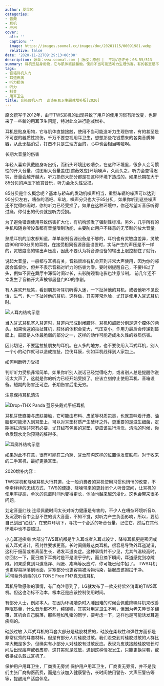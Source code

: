 ```yaml
---
author: 夏昆冈
categories:
- 音频
- 耳机
- 应用
cover:
  alt: ''
  caption: ''
  image: https://images.soomal.cc/images/doc/20201115/00091981.webp
  relative: false
date: '2020-11-22T09:29:13+08:00'
description: 源自：www.soomal.com | 版权：原创 |  平均/总评分：08.55/513
summary: 耳机是贴身用物，它与肌体直接接触，使用不当可能造听力生理伤害，有的甚至是不可逆的器质性损伤，千万不要忽视用耳卫生…原文撰写于2012年，由于TWS耳机的出现导致了用户的使用习惯有所改变，也带来了一些新的用耳卫生问题，特对此文进行删减增补。
tags:
- 音箱耳机入门
- 耳道疾病
- 听力损伤
- 听力
- 科普
- 用耳卫生
title: 音箱耳机入门  谈谈用耳卫生删减增补版[2020]
---
```


原文撰写于2012年，由于TWS耳机的出现导致了用户的使用习惯有所改变，也带来了一些新的用耳卫生问题，特对此文进行删减增补。



耳机是贴身用物，它与肌体直接接触，使用不当可能造听力生理伤害，有的甚至是不可逆的器质性损伤，千万不要忽视用耳卫生，想想那些花钱攒来的各类音质神器，从此无福消受，打击不只是生理方面的，心中也会相当唏嘘啊。



长期大音量的伤害



年轻人喜欢佩戴随身听出街，而街头环境比较嘈杂，在这种环境里，很多人会习惯性的开大音量，试图用大音量盖住[遮蔽效应]环境噪声，久而久之，听力会变得迟钝，音量会越开越大，听力损伤大部分都是在这种环境下造成的。如果长期在大于85分贝的声压下欣赏音乐，听力会永久性受损。



85分贝是什么概念呢？基本与轿车的发动机噪声相当，重型车辆的噪声可以达到90分贝左右，嘈杂的酒吧、车站，噪声分贝也大于85分贝，如果你听到这些噪声还不觉得吵闹时，你的听力已经受损了。如果在这种环境中，你还希望听音乐听得过瘾，你付出的代价就是听力受损。



为了避免错误使用导致伤害扩大化，有机构颁发了强制性标准。另外，几乎所有的手机和随身听设备都有音量限制功能，主要防止用户不经意的无节制的放大音量。



熟悉耳机的朋友都知道，单单限制音源设备是不够的，耳机也有灵敏度差异，灵敏度90和100分贝的耳机，在接受相同音源音量设置时，实际产生的声压是不一样的，灵敏度高的输出声压高，因此不要认为将音源设备的输出上限控制住了就行。



说起大音量，一般都与耳机有关，音箱很难有机会开到非常大声使用，因为你的邻居会监督你，但并不表示音箱对听力的伤害为零。要时刻提醒自己，不要Hi过了头，例如不要在舞厅中滞留时间过长，去影院观看电影也注意节制。 前几年还不幸发生了音箱开大声被邻居登门KO的惨剧。



有人喜欢开玩笑，看到朋友听耳机听得入迷，一下扯掉他的耳机，或者他听不见说话，生气，也一下扯掉他的耳机，这样做，其实非常危险，尤其是使用入耳式耳机时。



![人耳内结构示意](https://images.soomal.cc/images/doc/20090418/00001127.webp)



当入耳式耳机塞入耳道时，耳道内形成封闭腔体，耳机和鼓膜分别是这个腔体的两头。如果快速的拉扯耳机，腔体的体积会变大，气压变小，作用力最后会传递到鼓膜上，鼓膜是人体最脆弱的部分之一，这样的动作可能造成永久性的器质伤害。



因此切记，不要猛拉扯朋友的耳机。在人多的地方，也不要使用入耳式耳机，别人一个小的动作就可以造成拉扯，拉伤耳膜，例如耳机线绊到人家包上。



如何判断听力受损



判断听力受损非常简单，如果你听别人说话已经觉得吃力，或者别人总是提醒你说话太大声了，这就是你的听力已经开始受损了。应该立刻停止使用耳机、音箱设备。短期的伤害还可逆，长期伤害后患无穷。



注意保持耳机清洁



![Drop+THX Panda 蓝牙头戴式平板耳机](https://images.soomal.cc/images/doc/20201012/00091468.webp)



耳机耳垫直接与皮肤接触，它可能由布料、皮革等材质包裹，也就意味着汗液、油脂都可能渗入到耳垫上，可以对耳垫材质产生破坏之外，更重要的是滋生细菌，定期擦拭清理非常有必要，尤其绒布包裹的耳垫，更应该进行清洗，清洗的时候，你会发现水比你预期的脏得多。



![耳廓外结构示意](https://images.soomal.cc/images/doc/20090418/00001126.webp)



如果对此不在意，很有可能在三角窝、耳垂前沟这样的位置诱发皮肤病。对于收来的二手耳机，最好更换耳垫。



2020增补内容：



TWS耳机和降噪耳机大行其道，让一般消费者的耳机使用习惯也悄悄的改变，不牵牵绊绊的无线方式、TWS的便捷、降噪带来的更封闭个人听音空间，让耳机的使用率提高，单次的佩戴时间也变得更长，体验也越来越沉浸化。这也会带来很多问题。

划定音量红线
连续佩戴时间太长对听力健康是有害的，不少人在嘈杂环境听音以及沉浸听音中会忍不住的调大音量，不知不觉，对听力产生负面影响，所以，要给自己划出“红线”，在安静环境下，寻找一个合适的听音音量，记住它，然后在其他环境中也不要超过。

小心耳道疾病
大部分TWS耳机都是半入耳或者入耳式设计，降噪耳机更是密闭或者入耳式设计，密封性要求更高。长时间佩戴这类耳机，很容易导致外耳道潮湿，这利于细菌或者真菌生长，诱发耳道炎症。这种事情并不少见，尤其气温较高时，你回忆一下，夏日摘下耳机时是不是湿乎乎的，而且摘下瞬间，耳道感觉到凉飕飕。如果感觉到耳道瘙痒、闷胀、疼痛等反应时，你可能已经中招了。
TWS耳机也更容易掉落到地面，耳塞部分也更容易被污物污染，拾起应该擦拭干净。
![带紫外消毒的LG TONE Free FN7真无线耳机](https://images.soomal.cc/images/doc/20201115/00091982.webp)




耳机导致感染的事情，有厂商注意到了，LG就发布了一款支持紫外消毒的TWS耳机。但这也治标不治本，根本还是应该控制使用时间。

有部分人士，例如本人，在因为环境嘈杂时入睡困难的时候会佩戴降噪耳机来改善睡眠质量，什么音乐都不开，纯降噪，其实对用耳卫生不利，但因为老夫睡觉多翻覆，耳机会自己脱落，那些睡如乳猪的同学，要考虑一下，这样也是可能诱发耳道疾病的。

硅胶过敏
入耳式耳机的耳套大部分是硅胶材质的，硅胶在柔软性和弹性方面都是非常优秀的耳套材料，但是有部分人对硅胶过敏。我们没查到对硅胶过敏的人群比率大概是多少，但确实有小部分人对硅胶有过敏反应。表现为皮肤接触硅胶较长时间后出现瘙痒或者皮疹，这其实就是过敏，遇到这种情况发生，只能更换耳套，或者换成头戴式耳机了。

保护用户用耳卫生，厂商责无旁贷
保护用户用耳卫生，厂商责无旁贷，并不是我们主张厂商掏医药费，而是应该加入健康警告，长时间使用警告、大声压警告等等，提醒用户适度休息。